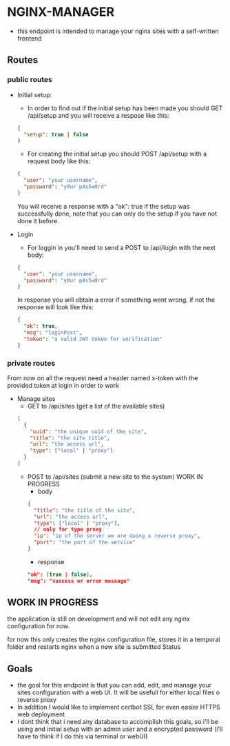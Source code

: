 # NGINX-MANAGER

- this endpoint is intended to manage your nginx sites with a self-written frontend

## Routes

### public routes
- Initial setup:
  - In order to find out if the initial setup has been made you should GET /api/setup and you will receive a respose like this:
  ```json
  {
    "setup": true | false
  }
  ```
  - For creating the initial setup you should POST /api/setup with a request body like this:
  ```json
  {
    "user": "your username",
    "password": "y0ur p4s5w0rd"
  }
  ```
  You will receive a response with a "ok": true if the setup was successfully done, note that you can only do the setup
  if you have not done it before.

- Login
  - For loggin in you'll need to send a POST to /api/login with the next body:
  ```json
  {
    "user": "your username",
    "password": "y0ur p4s5w0rd"
  }
  ```
  In response you will obtain a error if something went wrong, if not the response will look like this:
  ```json
  {
    "ok": true,
    "msg": "loginPost",
    "token": "a valid JWT token for verification"
  }
  ```
### private routes

From now on all the request need a header named x-token with the provided token at login in order to work

- Manage sites
  - GET to /api/sites (get a list of the available sites)
  ```json
  [
    {
      "uuid": "the unique uuid of the site",
      "title": "the site title",
      "url": "the access url",
      "type": ["local" | "proxy"]
    }
  ]
  ```
  - POST to /api/sites (submit a new site to the system) WORK IN PROGRESS
    - body
    ```json
    {
      "title": "the title of the site",
      "url": "the access url",
      "type": ["local" | "proxy"],
      // only for type proxy
      "ip": "ip of the server we are doing a reverse proxy",
      "port": "the port of the service"
    }
    ```
    - response
    ```json
    "ok": [true | false],
    "msg": "success or error message"
    ```

## WORK IN PROGRESS

the application is still on development and will not edit any nginx configuration for now.

for now this only creates the nginx configuration file, stores it in a temporal folder and restarts nginx when a new site is submitted
Status

## Goals

- the goal for this endpoint is that you can add, edit, and manage your sites configuration with a web UI. It will be usefull for either local files o reverse proxy 
- In addition I would like to implement certbot SSL for even easier HTTPS web deployment
- I dont think that i need any database to accomplish this goals, so i'll be using and initial setup with an admin user and a encrypted password (i'll have to think if I do this via terminal or webUI)
